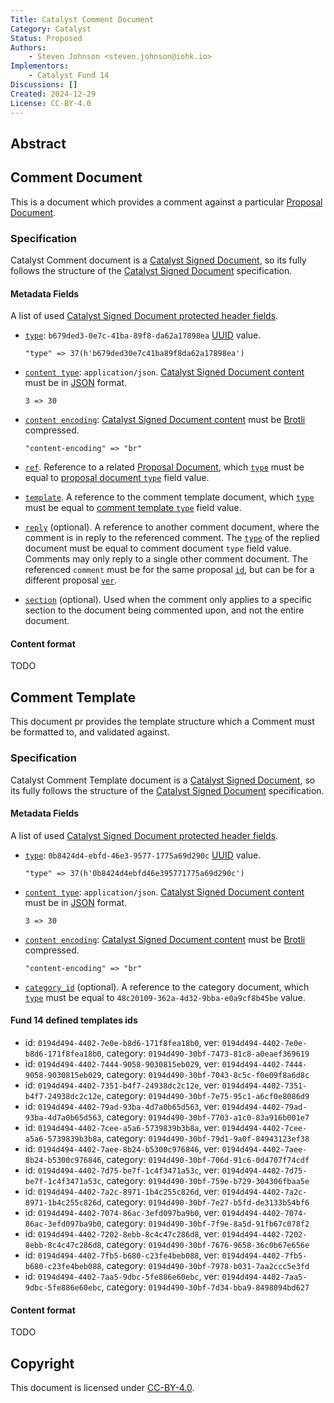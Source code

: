 ```yaml
---
Title: Catalyst Comment Document
Category: Catalyst
Status: Proposed
Authors:
    - Steven Johnson <steven.johnson@iohk.io>
Implementors:
    - Catalyst Fund 14
Discussions: []
Created: 2024-12-29
License: CC-BY-4.0
---
```


## Abstract

## Comment Document

This is a document which provides a comment against a particular [Proposal Document].

### Specification

Catalyst Comment document is a [Catalyst Signed Document],
so its fully follows the structure of the [Catalyst Signed Document] specification.

#### Metadata Fields

A list of used [Catalyst Signed Document protected header fields](./../signed_doc/spec.md#signed-object-fields).

* [`type`](./../signed_doc/spec.md#type): `b679ded3-0e7c-41ba-89f8-da62a17898ea` [UUID] value.

  ```CDDL
  "type" => 37(h'b679ded30e7c41ba89f8da62a17898ea')
  ```

* [`content type`](./../signed_doc/spec.md#content-type): `application/json`.
  [Catalyst Signed Document content] must be in [JSON] format.

  ```CDDL
  3 => 30
  ```

* [`content encoding`](./../signed_doc/spec.md#content-encoding-optional):
  [Catalyst Signed Document content] must be [Brotli] compressed.

  ```CDDL
  "content-encoding" => "br"
  ```

* [`ref`](./../signed_doc/meta.md#ref-document-reference).
  Reference to a related [Proposal Document],
  which [`type`](./../signed_doc/spec.md#type) must be equal to
  [proposal document `type`][Proposal Document] field value.

* [`template`](./../signed_doc/meta.md#ref-document-reference).
  A reference to the comment template document,
  which [`type`](./../signed_doc/spec.md#type) must be equal to
  [comment template `type`](#comment-template) field value.

* [`reply`](./../signed_doc/meta.md#reply-reply-reference) (optional).
  A reference to another comment document,
  where the comment is in reply to the referenced comment.
  The [`type`](./../signed_doc/spec.md#type) of the replied document
  must be equal to comment document `type` field value.
  Comments may only reply to a single other comment document.
  The referenced `comment` must be for the same proposal [`id`](./../signed_doc/spec.md#id),
  but can be for a different proposal [`ver`](./../signed_doc/spec.md#ver).

* [`section`](./../signed_doc/meta.md#section-section-reference) (optional).
  Used when the comment only applies to a specific section to the document being commented upon,
  and not the entire document.

#### Content format

TODO

## Comment Template

This document pr provides the template structure which a Comment must be formatted to, and validated against.

### Specification

Catalyst Comment Template document is a [Catalyst Signed Document],
so its fully follows the structure of the [Catalyst Signed Document] specification.

#### Metadata Fields

A list of used [Catalyst Signed Document protected header fields](./../signed_doc/spec.md#signed-object-fields).

* [`type`](./../signed_doc/spec.md#type): `0b8424d4-ebfd-46e3-9577-1775a69d290c` [UUID] value.

  ```CDDL
  "type" => 37(h'0b8424d4ebfd46e395771775a69d290c')
  ```

* [`content type`](./../signed_doc/spec.md#content-type): `application/json`.
  [Catalyst Signed Document content] must be in [JSON] format.

  ```CDDL
  3 => 30
  ```

* [`content encoding`](./../signed_doc/spec.md#content-encoding-optional):
  [Catalyst Signed Document content] must be [Brotli] compressed.

  ```CDDL
  "content-encoding" => "br"
  ```

* [`category_id`](./../signed_doc/meta.md#category_id) (optional).
  A reference to the category document,
  which [`type`](./../signed_doc/spec.md#type) must be equal to
  `48c20109-362a-4d32-9bba-e0a9cf8b45be` value.

#### Fund 14 defined templates ids

* id: `0194d494-4402-7e0e-b8d6-171f8fea18b0`, ver: `0194d494-4402-7e0e-b8d6-171f8fea18b0`,
  category: `0194d490-30bf-7473-81c8-a0eaef369619`
* id: `0194d494-4402-7444-9058-9030815eb029`, ver: `0194d494-4402-7444-9058-9030815eb029`,
  category: `0194d490-30bf-7043-8c5c-f0e09f8a6d8c`
* id: `0194d494-4402-7351-b4f7-24938dc2c12e`, ver: `0194d494-4402-7351-b4f7-24938dc2c12e`,
  category: `0194d490-30bf-7e75-95c1-a6cf0e8086d9`
* id: `0194d494-4402-79ad-93ba-4d7a0b65d563`, ver: `0194d494-4402-79ad-93ba-4d7a0b65d563`,
  category: `0194d490-30bf-7703-a1c0-83a916b001e7`
* id: `0194d494-4402-7cee-a5a6-5739839b3b8a`, ver: `0194d494-4402-7cee-a5a6-5739839b3b8a`,
  category: `0194d490-30bf-79d1-9a0f-84943123ef38`
* id: `0194d494-4402-7aee-8b24-b5300c976846`, ver: `0194d494-4402-7aee-8b24-b5300c976846`,
  category: `0194d490-30bf-706d-91c6-0d4707f74cdf`
* id: `0194d494-4402-7d75-be7f-1c4f3471a53c`, ver: `0194d494-4402-7d75-be7f-1c4f3471a53c`,
  category: `0194d490-30bf-759e-b729-304306fbaa5e`
* id: `0194d494-4402-7a2c-8971-1b4c255c826d`, ver: `0194d494-4402-7a2c-8971-1b4c255c826d`,
  category: `0194d490-30bf-7e27-b5fd-de3133b54bf6`
* id: `0194d494-4402-7074-86ac-3efd097ba9b0`, ver: `0194d494-4402-7074-86ac-3efd097ba9b0`,
  category: `0194d490-30bf-7f9e-8a5d-91fb67c078f2`
* id: `0194d494-4402-7202-8ebb-8c4c47c286d8`, ver: `0194d494-4402-7202-8ebb-8c4c47c286d8`,
  category: `0194d490-30bf-7676-9658-36c0b67e656e`
* id: `0194d494-4402-7fb5-b680-c23fe4beb088`, ver: `0194d494-4402-7fb5-b680-c23fe4beb088`,
  category: `0194d490-30bf-7978-b031-7aa2ccc5e3fd`
* id: `0194d494-4402-7aa5-9dbc-5fe886e60ebc`, ver: `0194d494-4402-7aa5-9dbc-5fe886e60ebc`,
  category: `0194d490-30bf-7d34-bba9-8498094bd627`

#### Content format

TODO

## Copyright

This document is licensed under [CC-BY-4.0](https://creativecommons.org/licenses/by/4.0/legalcode).

[Catalyst Signed Document]: ./../signed_doc/spec.md
[Catalyst Signed Document content]: ./../signed_doc/spec.md#signed-object-content
[Proposal Document]: ./proposal.md
[Brotli]: https://datatracker.ietf.org/doc/html/rfc7932
[JSON]: https://datatracker.ietf.org/doc/html/rfc7159
[UUID]: https://www.rfc-editor.org/rfc/rfc9562.html
